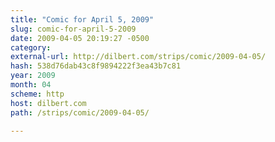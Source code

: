 ```yaml
---
title: "Comic for April 5, 2009"
slug: comic-for-april-5-2009
date: 2009-04-05 20:19:27 -0500
category: 
external-url: http://dilbert.com/strips/comic/2009-04-05/
hash: 538d76dab43c8f9894222f3ea43b7c81
year: 2009
month: 04
scheme: http
host: dilbert.com
path: /strips/comic/2009-04-05/

---
```





